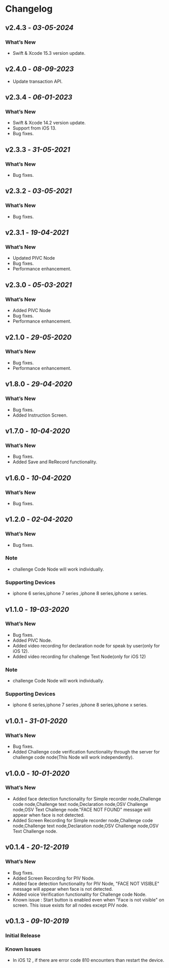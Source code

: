 # Changelog

## **v2.4.3** - *03-05-2024*
### What’s New
- Swift & Xcode 15.3 version update.

## **v2.4.0** - *08-09-2023*
- Update transaction API.

## **v2.3.4** - *06-01-2023*
### What’s New
- Swift & Xcode 14.2 version update.
- Support from iOS 13.
- Bug fixes.

## **v2.3.3** - *31-05-2021*
### What’s New
- Bug fixes.

## **v2.3.2** - *03-05-2021*
### What’s New
- Bug fixes.

## **v2.3.1** - *19-04-2021*
### What’s New
- Updated PIVC Node
- Bug fixes.
- Performance enhancement.

## **v2.3.0** - *05-03-2021*
### What’s New
- Added PIVC Node
- Bug fixes.
- Performance enhancement.

## **v2.1.0** - *29-05-2020*
### What’s New
- Bug fixes.
- Performance enhancement.

## **v1.8.0** - *29-04-2020*
### What’s New
- Bug fixes.
- Added Instruction Screen.

## **v1.7.0** - *10-04-2020*
### What’s New
- Bug fixes.
- Added Save and ReRecord functionality.


## **v1.6.0** - *10-04-2020*
### What’s New
- Bug fixes.

## **v1.2.0** - *02-04-2020*
### What’s New
- Bug fixes.

### Note
- challenge Code Node will work individually.
### Supporting Devices
- iphone 6 series,iphone 7 series ,iphone 8 series,iphone x series.

## **v1.1.0** - *19-03-2020*
### What’s New
- Bug fixes.
- Added PIVC Node.
- Added video recording for declaration node for speak by user(only for iOS 12).
- Added video recording for challenge Text Node(only for iOS 12)

### Note
- challenge Code Node will work individually.
### Supporting Devices
- iphone 6 series,iphone 7 series ,iphone 8 series,iphone x series.

## **v1.0.1** - *31-01-2020*
### What’s New
- Bug fixes.
- Added Challenge code verification functionality through the server for challenge code node(This Node will work independently). 


## **v1.0.0** - *10-01-2020*
### What’s New
- Added face detection functionality for Simple recorder node,Challenge code node,Challenge text node,Declaration node,OSV Challenge node,OSV Text Challenge node."FACE NOT FOUND" message will appear when face is not detected.
- Added Screen Recording for Simple recorder node,Challenge code node,Challenge text node,Declaration node,OSV Challenge node,OSV Text Challenge node.

## **v0.1.4** - *20-12-2019*
### What’s New
- Bug fixes.
- Added Screen Recording for PIV Node.
- Added face detection functionality for PIV Node, "FACE NOT VISIBLE" message will appear when face is not detected.
- Added voice Verification functionality for Challenge code Node. 
- Known issue : Start button is enabled even when "Face is not visible" on screen. This issue exists for all nodes except PIV node.

## **v0.1.3** - *09-10-2019*
### Initial Release

### Known Issues
- In iOS 12 , if there are error code 810 encounters than restart the device.
 
